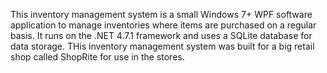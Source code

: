This inventory management system is a small Windows 7+ WPF software application to manage inventories where items are purchased on a regular basis. It runs on the .NET 4.7.1 framework and uses a SQLite database for data storage. THis inventory management system was built for a big retail shop called ShopRite for use in the stores. 